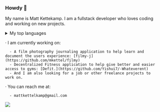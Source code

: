 ### Howdy 👋

My name is Matt Kettekamp. I am a fullstack developer who loves coding and working on new projects. 

  <details>
  <summary>My top languages</summary>

  | Rank | Languages |
  |-----:|-----------|
  |     1| Ruby      |
  |     2| Javascript|
  |     3| React     |

  </details>
  
  · I am currently working on: <br>
      
      - A film photography journaling application to help learn and document the users experience: [filmy-j](https://github.com/mkettel/filmy)
      - Decentralized Fitness application to help give better and easier access to gyms: [Defit.](https://github.com/Yishui7/-Whateverent)
      - And I am also looking for a job or other freelance projects to work on. 
      
      
  · You can reach me at: <br>
  
      - mattkettelkamp@gmail.com

<a href="https://github.com/mkettel/github-readme-stats">
  <img align="center" src="https://github-readme-stats.vercel.app/api?username=mkettel&show_icons=true&theme=transparent" />
</a>

